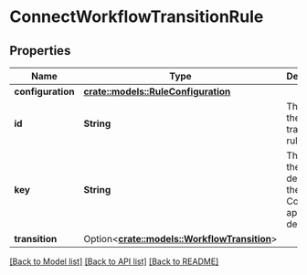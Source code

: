 # ConnectWorkflowTransitionRule

## Properties

Name | Type | Description | Notes
------------ | ------------- | ------------- | -------------
**configuration** | [**crate::models::RuleConfiguration**](RuleConfiguration.md) |  | 
**id** | **String** | The ID of the transition rule. | 
**key** | **String** | The key of the rule, as defined in the Connect app descriptor. | 
**transition** | Option<[**crate::models::WorkflowTransition**](WorkflowTransition.md)> |  | [optional]

[[Back to Model list]](../README.md#documentation-for-models) [[Back to API list]](../README.md#documentation-for-api-endpoints) [[Back to README]](../README.md)


